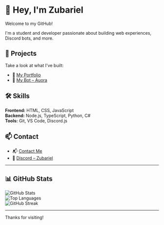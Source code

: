 # 👋 Hey, I'm Zubariel

Welcome to my GitHub!

I'm a student and developer passionate about building web experiences, Discord bots, and more.

## 🚀 Projects

Take a look at what I've built:  
- 🔗 [My Portfolio](https://zubariel.is-a.dev/portfolio)  
- 🤖 [My Bot – Auora](https://auora.netlify.app/)

## 🛠 Skills

**Frontend:** HTML, CSS, JavaScript  
**Backend:** Node.js, TypeScript, Python, C#  
**Tools:** Git, VS Code, Discord.js  

## 📫 Contact

- 📬 [Contact Me](https://zubariel.is-a.dev/contact)  
- 💬 [Discord – Zubariel](https://discord.com/users/860384146778226699)

---

## 📊 GitHub Stats

![GitHub Stats](https://github-readme-stats.vercel.app/api?username=itszubariel&show_icons=true&theme=tokyonight)  
![Top Languages](https://github-readme-stats.vercel.app/api/top-langs/?username=itszubariel&layout=compact&theme=tokyonight)  
![GitHub Streak](https://github-readme-streak-stats.herokuapp.com?user=itszubariel&theme=tokyonight)  

---

Thanks for visiting!
